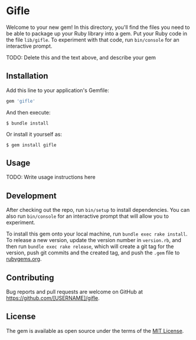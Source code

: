 # Gifle

Welcome to your new gem! In this directory, you'll find the files you need to be able to package up your Ruby library into a gem. Put your Ruby code in the file `lib/gifle`. To experiment with that code, run `bin/console` for an interactive prompt.

TODO: Delete this and the text above, and describe your gem

## Installation

Add this line to your application's Gemfile:

```ruby
gem 'gifle'
```

And then execute:

    $ bundle install

Or install it yourself as:

    $ gem install gifle

## Usage

TODO: Write usage instructions here

## Development

After checking out the repo, run `bin/setup` to install dependencies. You can also run `bin/console` for an interactive prompt that will allow you to experiment.

To install this gem onto your local machine, run `bundle exec rake install`. To release a new version, update the version number in `version.rb`, and then run `bundle exec rake release`, which will create a git tag for the version, push git commits and the created tag, and push the `.gem` file to [rubygems.org](https://rubygems.org).

## Contributing

Bug reports and pull requests are welcome on GitHub at https://github.com/[USERNAME]/gifle.

## License

The gem is available as open source under the terms of the [MIT License](https://opensource.org/licenses/MIT).
